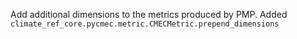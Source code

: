 Add additional dimensions to the metrics produced by PMP.
Added `climate_ref_core.pycmec.metric.CMECMetric.prepend_dimensions`
